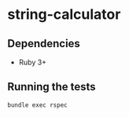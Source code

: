 # string-calculator

## Dependencies

- Ruby 3+

## Running the tests

```bash
bundle exec rspec
```

